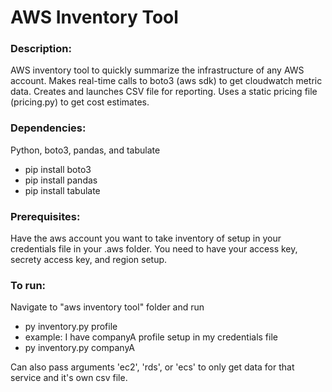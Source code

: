 # AWS Inventory Tool

### Description:
AWS inventory tool to quickly summarize the infrastructure of any AWS account.
Makes real-time calls to boto3 (aws sdk) to get cloudwatch metric data. 
Creates and launches CSV file for reporting. 
Uses a static pricing file (pricing.py) to get cost estimates. 

### Dependencies: 
Python, boto3, pandas, and tabulate
* pip install boto3
* pip install pandas
* pip install tabulate

### Prerequisites: 
Have the aws account you want to take inventory of setup in your credentials 
file in your .aws folder. You need to have your access key, secrety access
key, and region setup. 

### To run: 
Navigate to "aws inventory tool" folder and run 
* py inventory.py profile
* example: I have companyA profile setup in my credentials file
* py inventory.py companyA


Can also pass arguments 'ec2', 'rds', or 'ecs' to only get data for that service
and it's own csv file.